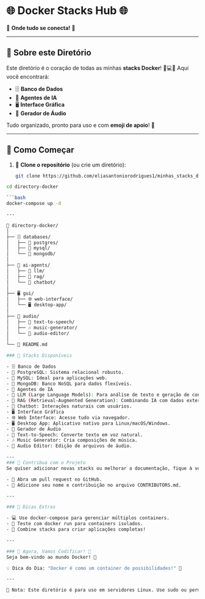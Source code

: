 # 🌐 Docker Stacks Hub 🌐  
🚀 **Onde tudo se conecta!** 🚀  

---

## 📌 **Sobre este Diretório**  
Este diretório é o coração de todas as minhas **stacks Docker**! 🧠💻✨ Aqui você encontrará:  
- 🗄️ **Banco de Dados**  
- 🤖 **Agentes de IA**  
- 🖥️ **Interface Gráfica**  
- 🎵 **Gerador de Áudio**  

Tudo organizado, pronto para uso e com **emoji de apoio**! 🎉  

---

## 🚀 **Como Começar**  
1. 📁 **Clone o repositório** (ou crie um diretório):  
   ```bash
   git clone https://github.com/eliasantoniorodrigues1/minhas_stacks_docker.git

  ```bash  
  cd directory-docker

  ```bash
  docker-compose up -d

---

📁 directory-docker/  
│  
├── 🗄️ databases/  
│   ├── 🐘 postgres/  
│   ├── 🐸 mysql/  
│   └── 🐍 mongodb/  
│  
├── 🤖 ai-agents/  
│   ├── 🧠 llm/  
│   ├── 🧩 rag/  
│   └── 🤖 chatbot/  
│  
├── 🖥️ gui/  
│   ├── 🌐 web-interface/  
│   └── 🖥️ desktop-app/  
│  
├── 🎵 audio/  
│   ├── 🎤 text-to-speech/  
│   ├── 🎶 music-generator/  
│   └── 🎵 audio-editor/  
│  
└── 📜 README.md

### 🧠 Stacks Disponíveis

 - 🗄️ Banco de Dados
 - 🐘 PostgreSQL: Sistema relacional robusto.
 - 🐸 MySQL: Ideal para aplicações web.
 - 🐍 MongoDB: Banco NoSQL para dados flexíveis.
 - 🤖 Agentes de IA
 - 🧠 LLM (Large Language Models): Para análise de texto e geração de conteúdo.
 - 🧩 RAG (Retrieval-Augmented Generation): Combinando IA com dados externos.
 - 🤖 Chatbot: Interações naturais com usuários.
 - 🖥️ Interface Gráfica
 - 🌐 Web Interface: Acesse tudo via navegador.
 - 🖥️ Desktop App: Aplicativo nativo para Linux/macOS/Windows.
 - 🎵 Gerador de Áudio
 - 🎤 Text-to-Speech: Converte texto em voz natural.
 - 🎶 Music Generator: Cria composições de música.
 - 🎵 Audio Editor: Edição de arquivos de áudio.

---
### 🤝 Contribua com o Projeto
Se quiser adicionar novas stacks ou melhorar a documentação, fique à vontade! 🚀

 - 📌 Abra um pull request no GitHub.
 - 📌 Adicione seu nome e contribuição no arquivo CONTRIBUTORS.md.

 ---

 ### 📌 Dicas Extras

 - 💻 Use docker-compose para gerenciar múltiplos containers.
 - 🧪 Teste com docker run para containers isolados.
 - 🧠 Combine stacks para criar aplicações completas!

 ---

### 🎉 Agora, Vamos Codificar! 🚀
Seja bem-vindo ao mundo Docker! 🌟

💡 Dica do Dia: "Docker é como um container de possibilidades!" 🧰

---

📌 Nota: Este diretório é para uso em servidores Linux. Use sudo ou permissões adequadas para instalar dependências. 🐧

